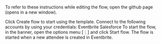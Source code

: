 To refer to these instructions while editing the flow, open the github page (opens in a new window).

Click Create flow to start using the template.
Connect to the following accounts by using your credentials:
Eventbrite
Salesforce
To start the flow, in the banner, open the options menu [⋮] and click Start flow.
The flow is started when a new attendee is created in Eventbrite.
